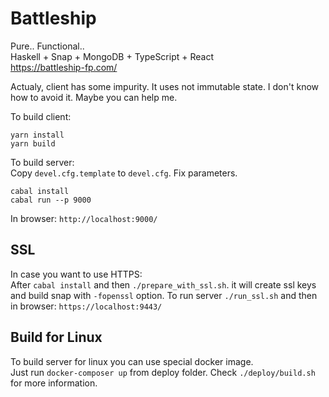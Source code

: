 # Battleship
Pure.. Functional..  
Haskell + Snap + MongoDB + TypeScript + React  
https://battleship-fp.com/  
  
Actualy, client has some impurity. It uses not immutable state. I don't know how to avoid it. Maybe you can help me.  
  
To build client:  
```
yarn install
yarn build
```
  
To build server:  
Copy `devel.cfg.template` to `devel.cfg`. Fix parameters.  
```
cabal install
cabal run --p 9000
```
  
In browser: `http://localhost:9000/`

## SSL

In case you want to use HTTPS:  
After `cabal install` and then `./prepare_with_ssl.sh`. it will create ssl keys and build snap with `-fopenssl` option.
To run server `./run_ssl.sh` and then in browser: `https://localhost:9443/`  

## Build for Linux

To build server for linux you can use special docker image.  
Just run `docker-composer up` from deploy folder. Check `./deploy/build.sh` for more information.  
